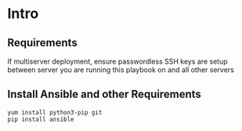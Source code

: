 # Intro

## Requirements
If multiserver deployment, ensure passwordless SSH keys are setup between server you are running this playbook on and all other servers


## Install Ansible and other Requirements
```
yum install python3-pip git
pip install ansible
```

